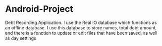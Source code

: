 # Android-Project 
Debt Recording Application. I use the Real IO database which functions as an offline database. I use this database to store names, total debt amount, and there is a function to update or edit files that have been saved, as well as day settings
